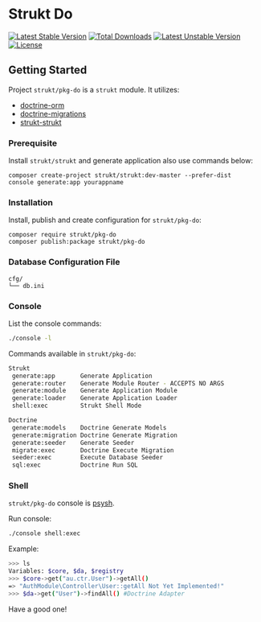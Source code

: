 Strukt Do
===

[![Latest Stable Version](https://poser.pugx.org/strukt/do/v/stable)](https://packagist.org/packages/strukt/do)
[![Total Downloads](https://poser.pugx.org/strukt/do/downloads)](https://packagist.org/packages/strukt/do)
[![Latest Unstable Version](https://poser.pugx.org/strukt/do/v/unstable)](https://packagist.org/packages/strukt/do)
[![License](https://poser.pugx.org/strukt/do/license)](https://packagist.org/packages/strukt/do)

## Getting Started

Project `strukt/pkg-do` is a `strukt` module. It utilizes:

* [doctrine-orm](https://github.com/doctrine/doctrine2)
* [doctrine-migrations](https://github.com/doctrine/migrations)
* [strukt-strukt](https://github.com/pitsolu/strukt-strukt)

### Prerequisite

Install `strukt/strukt` and generate application also use commands below:

```
composer create-project strukt/strukt:dev-master --prefer-dist
console generate:app yourappname
```

### Installation

Install, publish and create configuration for `strukt/pkg-do`:

```
composer require strukt/pkg-do
composer publish:package strukt/pkg-do
```

### Database Configuration File

```
cfg/
└── db.ini
```

### Console

List the console commands: 
	
```sh
./console -l
```
Commands available in `strukt/pkg-do`:

```sh
Strukt
 generate:app       Generate Application
 generate:router    Generate Module Router - ACCEPTS NO ARGS
 generate:module    Generate Application Module
 generate:loader    Generate Application Loader
 shell:exec         Strukt Shell Mode

Doctrine
 generate:models    Doctrine Generate Models
 generate:migration Doctrine Generate Migration
 generate:seeder    Generate Seeder
 migrate:exec       Doctrine Execute Migration
 seeder:exec        Execute Database Seeder
 sql:exec           Doctrine Run SQL
```

### Shell

`strukt/pkg-do` console is [psysh](https://github.com/bobthecow/psysh).

Run console:

```sh
./console shell:exec
```

Example: 

```sh
>>> ls
Variables: $core, $da, $registry
>>> $core->get("au.ctr.User")->getAll()
=> "AuthModule\Controller\User::getAll Not Yet Implemented!"
>>> $da->get("User")->findAll() #Doctrine Adapter
```

Have a good one!

